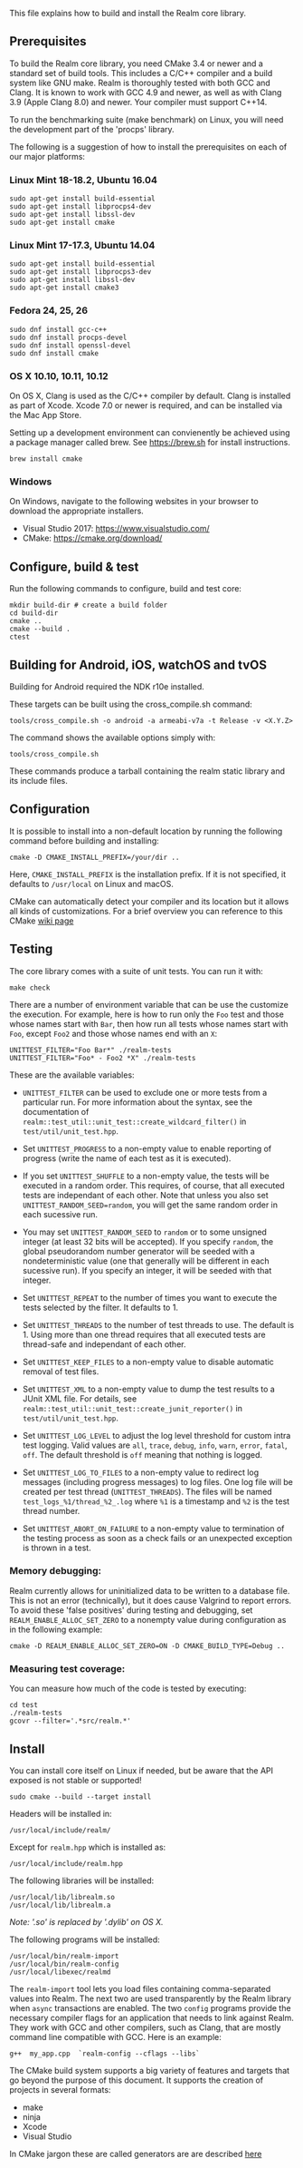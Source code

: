 This file explains how to build and install the Realm core library.

## Prerequisites

To build the Realm core library, you need CMake 3.4 or newer and a
standard set of build tools. This includes a C/C++ compiler and a
build system like GNU make. Realm is thoroughly tested with both GCC
and Clang. It is known to work with GCC 4.9 and newer, as well as with
Clang 3.9 (Apple Clang 8.0) and newer. Your compiler must support C++14.

To run the benchmarking suite (make benchmark) on Linux, you will need
the development part of the 'procps' library.

The following is a suggestion of how to install the prerequisites on
each of our major platforms:

### Linux Mint 18-18.2, Ubuntu 16.04

    sudo apt-get install build-essential
    sudo apt-get install libprocps4-dev
    sudo apt-get install libssl-dev
    sudo apt-get install cmake

### Linux Mint 17-17.3, Ubuntu 14.04

    sudo apt-get install build-essential
    sudo apt-get install libprocps3-dev
    sudo apt-get install libssl-dev
    sudo apt-get install cmake3

### Fedora 24, 25, 26

    sudo dnf install gcc-c++
    sudo dnf install procps-devel
    sudo dnf install openssl-devel
    sudo dnf install cmake

### OS X 10.10, 10.11, 10.12

On OS X, Clang is used as the C/C++ compiler by default. Clang is installed
as part of Xcode. Xcode 7.0 or newer is required, and can be installed via
the Mac App Store.

Setting up a development environment can convienently be achieved using a
package manager called brew. See https://brew.sh for install instructions.

    brew install cmake

### Windows

On Windows, navigate to the following websites in your browser
to download the appropriate installers.

- Visual Studio 2017: https://www.visualstudio.com/
- CMake: https://cmake.org/download/

## Configure, build & test

Run the following commands to configure, build and test core:

    mkdir build-dir # create a build folder
    cd build-dir
    cmake ..
    cmake --build .
    ctest

## Building for Android, iOS, watchOS and tvOS

Building for Android required the NDK r10e installed.

These targets can be built using the cross_compile.sh command:

    tools/cross_compile.sh -o android -a armeabi-v7a -t Release -v <X.Y.Z>

The command shows the available options simply with:

    tools/cross_compile.sh

These commands produce a tarball containing the realm static library
and its include files.

## Configuration

It is possible to install into a non-default location by running the
following command before building and installing:

    cmake -D CMAKE_INSTALL_PREFIX=/your/dir ..

Here, `CMAKE_INSTALL_PREFIX` is the installation prefix. If it is not specified, it
defaults to `/usr/local` on Linux and macOS.

CMake can automatically detect your compiler and its location but it allows
all kinds of customizations. For a brief overview you can reference to this
CMake [wiki page](http://www.vtk.org/Wiki/CMake_Useful_Variables#Compilers_and_Tools)

## Testing

The core library comes with a suite of unit tests. You can run it with:

    make check

There are a number of environment variable that can be use the customize the
execution. For example, here is how to run only the `Foo` test and those whose
names start with `Bar`, then how run all tests whose names start with `Foo`,
except `Foo2` and those whose names end with an `X`:

    UNITTEST_FILTER="Foo Bar*" ./realm-tests
    UNITTEST_FILTER="Foo* - Foo2 *X" ./realm-tests

These are the available variables:

 - `UNITTEST_FILTER` can be used to exclude one or more tests from a particular
   run. For more information about the syntax, see the documentation of
   `realm::test_util::unit_test::create_wildcard_filter()` in
   `test/util/unit_test.hpp`.

 - Set `UNITTEST_PROGRESS` to a non-empty value to enable reporting of progress
   (write the name of each test as it is executed).

 - If you set `UNITTEST_SHUFFLE` to a non-empty value, the tests will be
   executed in a random order. This requires, of course, that all executed tests
   are independant of each other. Note that unless you also set
   `UNITTEST_RANDOM_SEED=random`, you will get the same random order in each
   sucessive run.

 - You may set `UNITTEST_RANDOM_SEED` to `random` or to some unsigned integer
   (at least 32 bits will be accepted). If you specify `random`, the global
   pseudorandom number generator will be seeded with a nondeterministic value
   (one that generally will be different in each sucessive run). If you specify
   an integer, it will be seeded with that integer.

 - Set `UNITTEST_REPEAT` to the number of times you want to execute the tests
   selected by the filter. It defaults to 1.

 - Set `UNITTEST_THREADS` to the number of test threads to use. The default
   is 1. Using more than one thread requires that all executed tests are
   thread-safe and independant of each other.

 - Set `UNITTEST_KEEP_FILES` to a non-empty value to disable automatic removal
   of test files.

 - Set `UNITTEST_XML` to a non-empty value to dump the test results to a JUnit
   XML file. For details, see
   `realm::test_util::unit_test::create_junit_reporter()` in
   `test/util/unit_test.hpp`.

 - Set `UNITTEST_LOG_LEVEL` to adjust the log level threshold for custom intra
   test logging. Valid values are `all`, `trace`, `debug`, `info`, `warn`,
   `error`, `fatal`, `off`. The default threshold is `off` meaning that nothing
   is logged.

 - Set `UNITTEST_LOG_TO_FILES` to a non-empty value to redirect log messages
   (including progress messages) to log files. One log file will be created per
   test thread (`UNITTEST_THREADS`). The files will be named
   `test_logs_%1/thread_%2_.log` where `%1` is a timestamp and `%2` is the test
   thread number.

 - Set `UNITTEST_ABORT_ON_FAILURE` to a non-empty value to termination of the
   testing process as soon as a check fails or an unexpected exception is thrown
   in a test.

### Memory debugging:

Realm currently allows for uninitialized data to be written to a database
file. This is not an error (technically), but it does cause Valgrind to report
errors. To avoid these 'false positives' during testing and debugging, set
`REALM_ENABLE_ALLOC_SET_ZERO` to a nonempty value during configuration as in the
following example:

    cmake -D REALM_ENABLE_ALLOC_SET_ZERO=ON -D CMAKE_BUILD_TYPE=Debug ..

### Measuring test coverage:

You can measure how much of the code is tested by executing:

    cd test
    ./realm-tests
    gcovr --filter='.*src/realm.*'

## Install

You can install core itself on Linux if needed, but be aware that the API exposed
is not stable or supported!

    sudo cmake --build --target install

Headers will be installed in:

    /usr/local/include/realm/

Except for `realm.hpp` which is installed as:

    /usr/local/include/realm.hpp

The following libraries will be installed:

    /usr/local/lib/librealm.so
    /usr/local/lib/librealm.a

_Note: '.so' is replaced by '.dylib' on OS X._

The following programs will be installed:

    /usr/local/bin/realm-import
    /usr/local/bin/realm-config
    /usr/local/libexec/realmd

The `realm-import` tool lets you load files containing
comma-separated values into Realm. The next two are used
transparently by the Realm library when `async` transactions are
enabled. The two `config` programs provide the necessary compiler
flags for an application that needs to link against Realm. They work
with GCC and other compilers, such as Clang, that are mostly command
line compatible with GCC. Here is an example:

    g++  my_app.cpp  `realm-config --cflags --libs`

The CMake build system supports a big variety of features and targets
that go beyond the purpose of this document. It supports the creation of projects
in several formats:

 - make
 - ninja
 - Xcode
 - Visual Studio

In CMake jargon these are called generators are are described
[here](https://cmake.org/cmake/help/v3.7/manual/cmake-generators.7.html)
